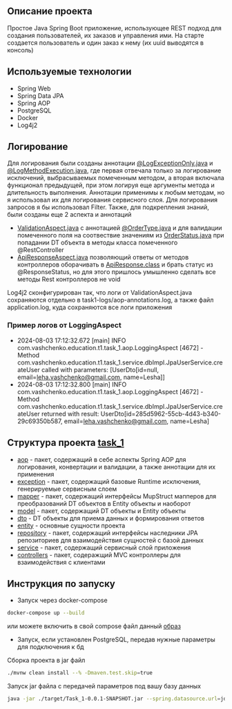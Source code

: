 ## Описание проекта

Простое Java Spring Boot приложение, использующее REST подход для создания пользователей, их заказов и управления ими. На старте создается пользователь и один заказ к нему (их uuid выводятся в консоль)

## Используемые технологии

- Spring Web
- Spring Data JPA
- Spring AOP
- PostgreSQL
- Docker
- Log4j2

## Логирование
Для логирования были созданы аннотации [@LogExceptionOnly.java](src%2Fmain%2Fjava%2Fcom%2Fvashchenko%2Feducation%2Ft1%2Ftask_1%2Faop%2Fannotation%2FLogExceptionOnly.java) и [@LogMethodExecution.java](src%2Fmain%2Fjava%2Fcom%2Fvashchenko%2Feducation%2Ft1%2Ftask_1%2Faop%2Fannotation%2FLogMethodExecution.java),
где первая отвечала только за логирование исключений, выбрасываемых помеченным методом, а вторая включала функционал предыдущей, при этом логируя еще аргументы метода и длительность выполнения. Аннотации применимы к любым методам, но я использовал их для логирования сервисного слоя. Для логирования запросов я бы использовал Filter.
Также, для подкрепления знаний, были созданы еще 2 аспекта и аннотаций
- [ValidationAspect.java](src%2Fmain%2Fjava%2Fcom%2Fvashchenko%2Feducation%2Ft1%2Ftask_1%2Faop%2FValidationAspect.java) с аннотацией [@OrderType.java](src%2Fmain%2Fjava%2Fcom%2Fvashchenko%2Feducation%2Ft1%2Ftask_1%2Faop%2Fannotation%2FOrderType.java) и  для валидации помеченного поля на соотвествие значениям из [OrderStatus.java](src%2Fmain%2Fjava%2Fcom%2Fvashchenko%2Feducation%2Ft1%2Ftask_1%2Fmodel%2Fentity%2FOrderStatus.java)  при попадании DT объекта в методы класса помеченного @RestController
- [ApiResponseAspect.java](src%2Fmain%2Fjava%2Fcom%2Fvashchenko%2Feducation%2Ft1%2Ftask_1%2Faop%2FApiResponseAspect.java) позволяющий ответы от методов контроллеров оборачивать в [ApiResponse.class](src%2Fmain%2Fjava%2Fcom%2Fvashchenko%2Feducation%2Ft1%2Ftask_1%2Fmodel%2Fdto%2Fresponse%2FApiResponse.java) и брать статус из @ResponseStatus, но для этого пришлось умышленно сделать все методы Rest контроллеров не void

Log4j2 сконфигурирован так, что логи от ValidationAspect.java сохраняются отдельно в task1-logs/aop-annotations.log, а также файл application.log, куда сохраняются все логи приложения

### Пример логов от LoggingAspect
- 2024-08-03 17:12:32.672 [main] INFO  com.vashchenko.education.t1.task_1.aop.LoggingAspect [4672] - Method com.vashchenko.education.t1.task_1.service.dbImpl.JpaUserService.createUser called with parameters: [UserDto[id=null, email=leha.vashchenko@gmail.com, name=Lesha]]
- 2024-08-03 17:12:32.800 [main] INFO  com.vashchenko.education.t1.task_1.aop.LoggingAspect [4672] - Method com.vashchenko.education.t1.task_1.service.dbImpl.JpaUserService.createUser returned with result: UserDto[id=285d5962-55cb-4d43-b340-29c69350b587, email=leha.vashchenko@gmail.com, name=Lesha]


## Структура проекта [task_1](src%2Fmain%2Fjava%2Fcom%2Fvashchenko%2Feducation%2Ft1%2Ftask_1)
- [aop](src%2Fmain%2Fjava%2Fcom%2Fvashchenko%2Feducation%2Ft1%2Ftask_1%2Faop) - пакет, содержащий в себе аспекты Spring AOP для логирования, конвертации и валидации, а также аннотации для их применения
- [exception](src%2Fmain%2Fjava%2Fcom%2Fvashchenko%2Feducation%2Ft1%2Ftask_1%2Fexception) - пакет, содержащий базовые Runtime исключения, генерируемые сервисным слоем
- [mapper](src%2Fmain%2Fjava%2Fcom%2Fvashchenko%2Feducation%2Ft1%2Ftask_1%2Fmapper) - пакет, содержащий интерфейсы MupStruct мапперов для преобразований DT объектов в Entity объекты и наоборот
- [model](src%2Fmain%2Fjava%2Fcom%2Fvashchenko%2Feducation%2Ft1%2Ftask_1%2Fmodel) - пакет, содержащий DT объекты и Entity объекты
 - [dto](src%2Fmain%2Fjava%2Fcom%2Fvashchenko%2Feducation%2Ft1%2Ftask_1%2Fmodel%2Fdto) - DT объекты для приема данных и формирования ответов
 - [entity](src%2Fmain%2Fjava%2Fcom%2Fvashchenko%2Feducation%2Ft1%2Ftask_1%2Fmodel%2Fentity) - основные сущности проекта
- [repository](src%2Fmain%2Fjava%2Fcom%2Fvashchenko%2Feducation%2Ft1%2Ftask_1%2Frepository) - пакет, содержащий интерфейсы наследники JPA репозиториев для взаимодействия сущностей с базой данных
- [service](src%2Fmain%2Fjava%2Fcom%2Fvashchenko%2Feducation%2Ft1%2Ftask_1%2Fservice) - пакет, содержащий сервисный слой приложения
- [controllers](src%2Fmain%2Fjava%2Fcom%2Fvashchenko%2Feducation%2Ft1%2Ftask_1%2Fweb%2Fcontrollers) - пакет, содеражщий MVC контроллеры для взаимодействия с клиентами


## Инструкция по запуску
- Запуск через docker-compose 
```bash sh
docker-compose up --build
```
или можете включить в свой compose файл данный [образ](https://hub.docker.com/repository/docker/alekseyvashchenko/t1_task_1) 
- Запуск, если установлен PostgreSQL, передав нужные параметры для подключения к бд

Сборка проекта в jar файл
``` sh
./mvnw clean install --% -Dmaven.test.skip=true
```
Запуск jar файла с передачей параметров под вашу базу данных
```sh
java -jar ./target/Task_1-0.0.1-SNAPSHOT.jar --spring.datasource.url=jdbc:postgresql://localhost:5432/postgres --spring.datasource.username=test --spring.datasource.password=test --spring.jpa.properties.hibernate.default_schema=public
```


